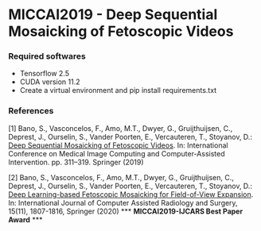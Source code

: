 # MICCAI2019 - Deep Sequential Mosaicking of Fetoscopic Videos

### Required softwares

- Tensorflow 2.5
-  CUDA version 11.2
- Create a virtual environment and pip install requirements.txt

### References

[1] Bano, S., Vasconcelos, F., Amo, M.T., Dwyer, G., Gruijthuijsen, C., Deprest, J., Ourselin, S., Vander Poorten, E., Vercauteren, T., Stoyanov, D.: [Deep Sequential Mosaicking of Fetoscopic Videos](https://arxiv.org/abs/1907.06543). In: International Conference on Medical Image Computing and Computer-Assisted Intervention. pp. 311–319. Springer (2019)

[2] Bano, S., Vasconcelos, F., Amo, M.T., Dwyer, G., Gruijthuijsen, C., Deprest, J., Ourselin, S., Vander Poorten, E., Vercauteren, T., Stoyanov, D.: [Deep Learning-based 
Fetoscopic Mosaicking for Field-of-View Expansion](https://link.springer.com/article/10.1007/s11548-020-02242-8). In: International Journal of Computer Assisted Radiology and Surgery, 15(11), 1807-1816, Springer (2020) 
*** __MICCAI2019-IJCARS Best Paper Award__ ***
